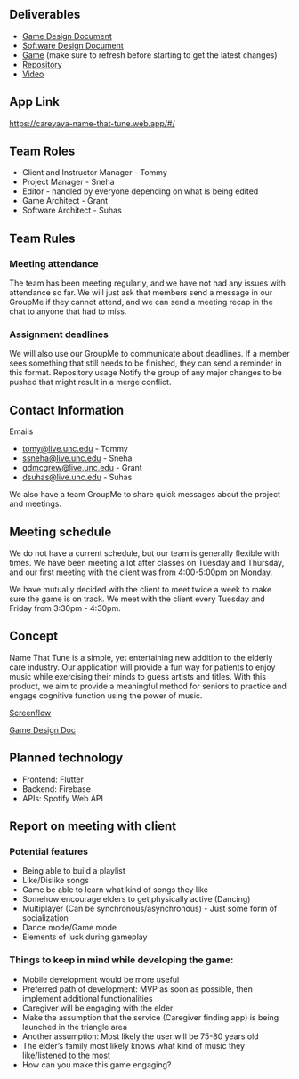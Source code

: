 ## Deliverables
- [Game Design Document](https://docs.google.com/document/d/1y_aIvonFN3CT7ceD7wBIuLUn1hkoD6P0xbXEI8HMWLc/edit?usp=sharing)
- [Software Design Document](https://docs.google.com/document/d/15rppqlHijRIYlfhB5DHpeEYWOsRR8tRzDyCUtMc3KyU/edit?usp=sharing)
- [Game](https://careyaya-name-that-tune.web.app/#/) (make sure to refresh before starting to get the latest changes)
- [Repository](https://github.com/dsuhas4599/team-609)
- [Video](https://drive.google.com/drive/folders/12ezy3toI8wW-_TehGvgsOHKOXN9hXoTv)

## App Link
https://careyaya-name-that-tune.web.app/#/

## Team Roles
- Client and Instructor Manager - Tommy
- Project Manager - Sneha
- Editor - handled by everyone depending on what is being edited
- Game Architect - Grant
- Software Architect - Suhas

## Team Rules
### Meeting attendance
The team has been meeting regularly, and we have not had any issues with attendance so far. We will just ask that members send a message in our GroupMe if they cannot attend, and we can send a meeting recap in the chat to anyone that had to miss.
### Assignment deadlines
We will also use our GroupMe to communicate about deadlines. If a member sees something that still needs to be finished, they can send a reminder in this format.
Repository usage
Notify the group of any major changes to be pushed that might result in a merge conflict. 

## Contact Information
Emails
- tomy@live.unc.edu - Tommy
- ssneha@live.unc.edu - Sneha
- gdmcgrew@live.unc.edu - Grant
- dsuhas@live.unc.edu - Suhas

We also have a team GroupMe to share quick messages about the project and meetings.

## Meeting schedule
We do not have a current schedule, but our team is generally flexible with times. We have been meeting a lot after classes on Tuesday and Thursday, and our first meeting with the client was from 4:00-5:00pm on Monday.

We have mutually decided with the client to meet twice a week to make sure the game is on track. We meet with the client every Tuesday and Friday from 3:30pm - 4:30pm.

## Concept
Name That Tune is a simple, yet entertaining new addition to the elderly care industry. Our application will provide a fun way for patients to enjoy music while exercising their minds to guess artists and titles. With this product, we aim to provide a meaningful method for seniors to practice and engage cognitive function using the power of music.

[Screenflow](https://www.figma.com/file/8PmXa4xvVAqPfPykQEOtqE/Name-That-Tune?node-id=0%3A1)

[Game Design Doc](https://docs.google.com/document/d/1y_aIvonFN3CT7ceD7wBIuLUn1hkoD6P0xbXEI8HMWLc)

## Planned technology
- Frontend: Flutter
- Backend: Firebase
- APIs: Spotify Web API

## Report on meeting with client

### Potential features

- Being able to build a playlist
- Like/Dislike songs
- Game be able to learn what kind of songs they like
- Somehow encourage elders to get physically active (Dancing)
- Multiplayer (Can be synchronous/asynchronous) - Just some form of socialization
- Dance mode/Game mode
- Elements of luck during gameplay

### Things to keep in mind while developing the game:

- Mobile development would be more useful
- Preferred path of development: MVP as soon as possible, then implement additional functionalities
- Caregiver will be engaging with the elder
- Make the assumption that the service (Caregiver finding app) is being launched in the triangle area
- Another assumption: Most likely the user will be 75-80 years old
- The elder’s family most likely knows what kind of music they like/listened to the most
- How can you make this game engaging?

